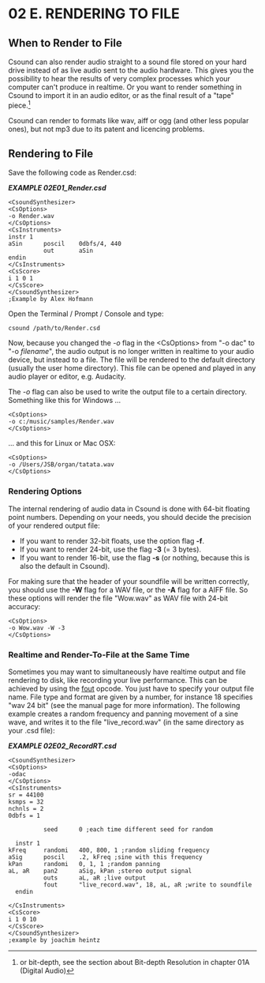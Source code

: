 02 E. RENDERING TO FILE
=======================

When to Render to File
----------------------

Csound can also render audio straight to a sound file stored on your
hard drive instead of as live audio sent to the audio hardware. This
gives you the possibility to hear the results of very complex processes
which your computer can't produce in realtime. Or you want to render
something in Csound to import it in an audio editor, or as the final
result of a "tape" piece.[^1]

Csound can render to formats like wav, aiff or ogg (and other less
popular ones), but not mp3 due to its patent and licencing problems.


Rendering to File
-----------------

Save the following code as Render.csd:

   ***EXAMPLE 02E01\_Render.csd***

~~~csound
<CsoundSynthesizer>
<CsOptions>
-o Render.wav
</CsOptions>
<CsInstruments>
instr 1
aSin      poscil    0dbfs/4, 440
          out       aSin
endin
</CsInstruments>
<CsScore>
i 1 0 1
</CsScore>
</CsoundSynthesizer>
;Example by Alex Hofmann
~~~

Open the Terminal / Prompt / Console and type:

    csound /path/to/Render.csd

Now, because you changed the *-o* flag in the \<CsOptions\> from \"-o
dac\" to \"-o *filename*\", the audio output is no longer written in
realtime to your audio device, but instead to a file. The file will be
rendered to the default directory (usually the user home directory).
This file can be opened and played in any audio player or editor, e.g.
Audacity.

The *-o* flag can also be used to write the output file to a certain
directory. Something like this for Windows \...

    <CsOptions>
    -o c:/music/samples/Render.wav
    </CsOptions>

\... and this for Linux or Mac OSX:

    <CsOptions>
    -o /Users/JSB/organ/tatata.wav
    </CsOptions>


### Rendering Options

The internal rendering of audio data in Csound is done with 64-bit
floating point numbers. Depending on your needs, you should decide the
precision of your rendered output file:

-   If you want to render 32-bit floats, use the option flag **-f**.
-   If you want to render 24-bit, use the flag **-3** (= 3 bytes).
-   If you want to render 16-bit, use the flag **-s** (or nothing,
    because this is also the default in Csound).

For making sure that the header of your soundfile will be written
correctly, you should use the **-W** flag for a WAV file, or the **-A**
flag for a AIFF file. So these options will render the file \"Wow.wav\"
as WAV file with 24-bit accuracy:

    <CsOptions>
    -o Wow.wav -W -3
    </CsOptions>

### Realtime and Render-To-File at the Same Time

Sometimes you may want to simultaneously have realtime output and file
rendering to disk, like recording your live performance. This can be
achieved by using the
[fout](http://www.csounds.com/manual/html/fout.html)
opcode. You just have to specify your output file name. File type and
format are given by a number, for instance 18 specifies \"wav 24 bit\"
(see the manual page for more information). The following example
creates a random frequency and panning movement of a sine wave, and
writes it to the file \"live\_record.wav\" (in the same directory as
your .csd file):

   ***EXAMPLE 02E02\_RecordRT.csd***

~~~csound
<CsoundSynthesizer>
<CsOptions>
-odac
</CsOptions>
<CsInstruments>
sr = 44100
ksmps = 32
nchnls = 2
0dbfs = 1

          seed      0 ;each time different seed for random

  instr 1
kFreq     randomi   400, 800, 1 ;random sliding frequency
aSig      poscil    .2, kFreq ;sine with this frequency
kPan      randomi   0, 1, 1 ;random panning
aL, aR    pan2      aSig, kPan ;stereo output signal
          outs      aL, aR ;live output
          fout      "live_record.wav", 18, aL, aR ;write to soundfile
  endin

</CsInstruments>
<CsScore>
i 1 0 10
</CsScore>
</CsoundSynthesizer>
;example by joachim heintz
~~~

[^1]:  or bit-depth, see the section about Bit-depth Resolution in chapter
    01A (Digital Audio)
